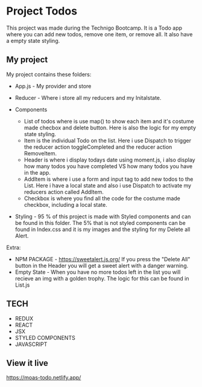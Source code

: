 # Project Todos
This project was made during the Technigo Bootcamp. 
It is a Todo app where you can add new todos, remove one item, or remove all. 
It also have a empty state styling. 

## My project

My project contains these folders: 

- App.js - My provider and store
- Reducer - Where i store all my reducers and my Initalstate. 
- Components 
   * List of todos where is use map() to show each item and it's costume made checbox and delete button. Here is also the logic for my empty state styling.  
   * Item is the individual Todo on the list. Here i use Dispatch to trigger the reducer action toggleCompleted and the reducer action RemoveItem.
   * Header is where i display todays date using moment.js, i also display how many todos you have completed VS how many todos you have in the app. 
   * AddItem is where i use a form and input tag to add new todos to the List. Here i have a local state and also i use Dispatch to activate my reducers action called AddItem. 
   * Checkbox is where you find all the code for the costume made checkbox, including a local state.

- Styling - 95 % of this project is made with Styled components and can be found in this    folder. The 5% that is not styled components can be found in Index.css and it is my images and the styling for my Delete all Alert. 

Extra: 
- NPM PACKAGE - https://sweetalert.js.org/ 
If you press the "Delete All" button in the Header you will get a sweet alert with a danger warning. 
- Empty State - When you have no more todos left in the list you will recieve an img with a golden trophy. The logic for this can be found in List.js 

## TECH
- REDUX
- REACT
- JSX
- STYLED COMPONENTS
- JAVASCRIPT


## View it live
https://moas-todo.netlify.app/